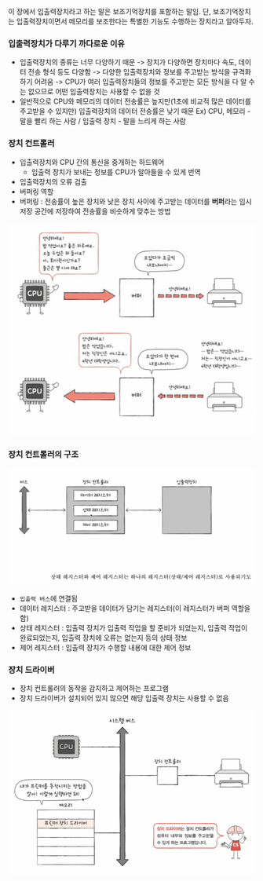 이 장에서 입출력장치라고 하는 말은 보조기억장치를 포함하는 말임. 단, 보조기억장치는 입출력장치이면서 메모리를 보조한다는 특별한 기능도 수행하는 장치라고 알아두자.

### 입출력장치가 다루기 까다로운 이유
- 입출력장치의 종류는 너무 다양하기 때문 -> 장치가 다양하면 장치마다 속도, 데이터 전송 형식 등도 다양함 -> 다양한 입출력장치와 정보를 주고받는 방식을 규격화하기 어려움 -> CPU가 여러 입출력장치들의 정보를 주고받는 모든 방식을 다 알 수는 없으므로 어떤 입출력장치는 사용할 수 없을 것
- 일반적으로 CPU와 메모리의 데이터 전송률은 높지만(1초에 비교적 많은 데이터를 주고받을 수 있지만) 입출력장치의 데이터 전송률은 낮기 때문
Ex) CPU, 메모리 - 말을 빨리 하는 사람 / 입출력 장치 - 말을 느리게 하는 사람

### 장치 컨트롤러
- 입출력장치와 CPU 간의 통신을 중개하는 하드웨어
	- 입출력 장치가 보내는 정보를 CPU가 알아들을 수 있게 번역
- 입출력장치의 오류 검출
- 버퍼링 역할
- 버퍼링 : 전송률이 높은 장치와 낮은 장치 사이에 주고받는 데이터를 **버퍼**라는 임시 저장 공간에 저장하여 전송률을 비슷하게 맞추는 방법 

![](../../README_resources/Pasted%20image%2020240313200712.png)

### 장치 컨트롤러의 구조

![](../../README_resources/Pasted%20image%2020240313200633.png)

- `입출력 버스`에 연결됨
- 데이터 레지스터 : 주고받을 데이터가 담기는 레지스터(이 레지스터가 버퍼 역할을 함)
- 상태 레지스터 : 입출력 장치가 입출력 작업을 할 준비가 되었는지, 입출력 작업이 완료되었는지, 입출력 장치에 오류는 없는지 등의 상태 정보
- 제어 레지스터 : 입출력 장치가 수행할 내용에 대한 제어 정보

### 장치 드라이버
- 장치 컨트롤러의 동작을 감지하고 제어하는 프로그램
- 장치 드라이버가 설치되어 있지 않으면 해당 입출력 장치는 사용할 수 없음

![](../../README_resources/Pasted%20image%2020240313200807.png)

